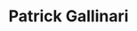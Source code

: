 ---
layout: page
title: Patrick Gallinari
description: professor
img: 
importance: 10
category: member
---